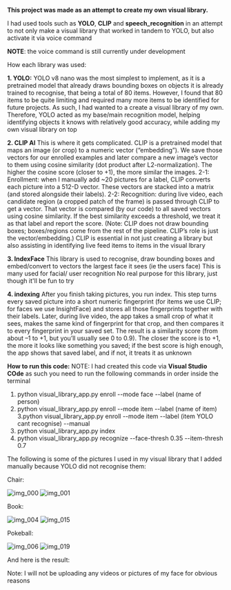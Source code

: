 **This project was made as an attempt to create my own visual library.**

I had used tools such as **YOLO**, **CLIP** and **speech_recognition** in an attempt to not only make a visual library that worked in tandem to YOLO, but also activate it via voice command

**NOTE**: the voice command is still currently under development

How each library was used:

**1. YOLO:**
YOLO v8 nano was the most simplest to implement, as it is a pretrained model that already draws bounding boxes on objects it is already trained to recognise, that being a total of 80 items.
However, I found that 80 items to be quite limiting and required many more items to be identified for future projects. As such, I had wanted to a create a visual library of my own.
Therefore, YOLO acted as my base/main recognition model, helping identifying objects it knows with relatively good accuracy, while adding my own visual library on top


**2. CLIP AI**
This is where it gets complicated.
CLIP is a pretrained model that maps an image (or crop) to a numeric vector (“embedding”).
We save those vectors for our enrolled examples and later compare a new image’s vector to them using cosine similarity (dot product after L2-normalization). The higher the cosine score (closer to +1), the more similar the images.
2-1: Enrollment: when I manually add ~20 pictures for a label, CLIP converts each picture into a 512-D vector. These vectors are stacked into a matrix (and stored alongside their labels).
2-2: Recognition: during live video, each candidate region (a cropped patch of the frame) is passed through CLIP to get a vector. That vector is compared (by our code) to all saved vectors using cosine similarity.
If the best similarity exceeds a threshold, we treat it as that label and report the score.
(Note: CLIP does not draw bounding boxes; boxes/regions come from the rest of the pipeline. CLIP’s role is just the vector/embedding.)
CLIP is essential in not just creating a library but also assisting in identifying live feed items to items in the visual lbrary


**3. IndexFace**
This library is used to recognise, draw bounding boxes and embed/convert to vectors the largest face it sees (ie the users face)
This is many used for facial/ user recognition
No real purpose for this library, just though it'll be fun to try


**4. indexing**
After you finish taking pictures, you run index. This step turns every saved picture into a short numeric fingerprint (for items we use CLIP; for faces we use InsightFace) and stores all those fingerprints together with their labels. Later, during live video, the app takes a small crop of what it sees, makes the same kind of fingerprint for that crop, and then compares it to every fingerprint in your saved set. The result is a similarity score (from about –1 to +1, but you’ll usually see 0 to 0.9). The closer the score is to +1, the more it looks like something you saved; if the best score is high enough, the app shows that saved label, and if not, it treats it as unknown


**How to run this code:**
NOTE: I had created this code via **Visual Studio COde** as such you need to run the following commands in order inside the terminal

1. python visual_library_app.py enroll --mode face --label (name of person)
2. python visual_library_app.py enroll --mode item --label (name of item)
3.python visual_library_app.py enroll --mode item --label (item YOLO cant recognise) --manual   
4. python visual_library_app.py index
5. python visual_library_app.py recognize --face-thresh 0.35 --item-thresh 0.7


The following is some of the pictures I used in my visual library that I added manually because YOLO did not recognise them:

Chair:

![img_000](https://github.com/user-attachments/assets/f2d44a42-3275-4b0f-af5f-f8a09be61dec)
![img_001](https://github.com/user-attachments/assets/aed04ea6-e026-4def-bbdd-35f34fe4d778)

Book:

![img_004](https://github.com/user-attachments/assets/e2a2d5cc-ca72-40f0-adcf-abf147a79b53)
![img_015](https://github.com/user-attachments/assets/6298299c-67fb-46e3-bd06-58515635c111)

Pokeball:

![img_006](https://github.com/user-attachments/assets/f8eb6bd5-7ac0-4d6f-8dc6-502489d0b663)
![img_019](https://github.com/user-attachments/assets/fd5687f7-e7f6-454f-89e2-506e344f176d)

And here is the result:


Note: I will not be uploading any videos or pictures of my face for obvious reasons
